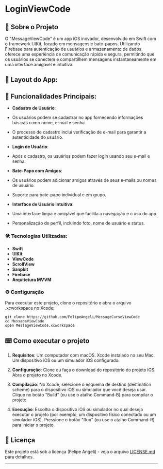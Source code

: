# LoginViewCode


## 🚀 Sobre o Projeto

O "MessageViewCode" é um app iOS inovador, desenvolvido em Swift com o framework UIKit, focado em mensagens e bate-papos. Utilizando Firebase para autenticação de usuários e armazenamento de dados, oferece uma experiência de comunicação rápida e segura, permitindo que os usuários se conectem e compartilhem mensagens instantaneamente em uma interface amigável e intuitiva.

## 📱 Layout do App:
    





## 🎯 Funcionalidades Principais:


*  **Cadastro de Usuário**: 
 * Os usuários podem se cadastrar no app fornecendo informações básicas como nome, e-mail e senha.
 * O processo de cadastro inclui verificação de e-mail para garantir a autenticidade do usuário.
 
*  **Login de Usuário**: 
 * Após o cadastro, os usuários podem fazer login usando seu e-mail e senha.

*  **Bate-Papo com Amigos**: 
 * Os usuários podem adicionar amigos através de seus e-mails ou nomes de usuário.
 * Suporte para bate-papo individual e em grupo.
 
*  **Interface de Usuário Intuitiva**: 
 * Uma interface limpa e amigável que facilita a navegação e o uso do app.
 * Personalização do perfil, incluindo foto, nome de usuário e status.

### 🛠️ Tecnologias Utilizadas:

*  **Swift**
*  **UIKit**
*  **ViewCode**
*  **ScrollView**
*  **Sanpkit**
*  **Firebase**
*  **Arquitetura MVVM**



### ⚙️ Configuração

Para executar este projeto, clone o repositório e abra o arquivo .xcworkspace no Xcode:

```
git clone https://github.com/FelipeAngeli/MessageCursoViewCode
cd MessageViewCode
open MessageViewCode.xcworkspace

```


## ⌨️ Como executar o projeto

1. **Requisitos**: Um computador com macOS. Xcode instalado no seu Mac. Um dispositivo iOS ou um simulador iOS configurado.

2. **Configuração**: Clone ou faça o download do repositório do projeto iOS. Abra o projeto no Xcode.

3. **Compilação**: No Xcode, selecione o esquema de destino (destination scheme) para o dispositivo iOS ou simulador que você deseja usar. Clique no botão "Build" (ou use o atalho Command-B) para compilar o projeto.

3. **Execução**: Escolha o dispositivo iOS ou simulador no qual deseja executar o projeto (por exemplo, um dispositivo físico conectado ou um simulador iOS). Pressione o botão "Run" (ou use o atalho Command-R) para iniciar o projeto.




## 📄 Licença

Este projeto está sob a licença (Felipe Angeli) - veja o arquivo [LICENSE.md](https://www.linkedin.com/in/felipeangeli/) para detalhes.



---
